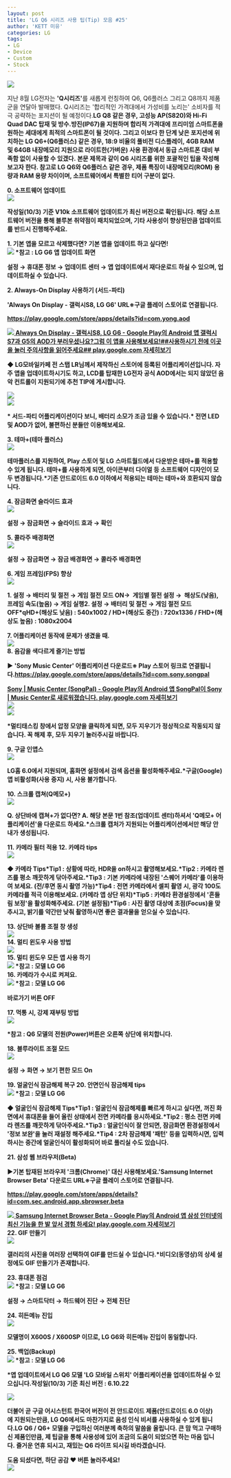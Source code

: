 ```yaml
---
layout: post
title: 'LG Q6 시리즈 사용 팁(Tip) 모음 #25'
author: 'KETT 미유'
categories: LG
tags:
- LG
- Device
- Custom
- Stock
---
```



<script> location.href='https://cafe.naver.com/develoid/747796' ; </script>

<div>  <div>   <img src="https://dthumb-phinf.pstatic.net/?src=%22http%3A%2F%2Fblogfiles.naver.net%2FMjAxNzEwMDNfMjkw%2FMDAxNTA3MDIyODQ4NzQ3.2X4YM6lbYUKdR3IZ1WJpcZFrbBhCttB23lmrQEXeQZQg.MO7ZesEoYeoeCVK7rrCewu1m0RBwUmsL70e6V0pvi3Ug.JPEG.great97k%2FKakaoTalk_20171003_182608978.jpg%22&amp;type=cafe_wa740">  </div> </div> <div>  <p><span><span>지</span>난 8월 LG전자는&nbsp;</span><span><b>'Q시리즈'</b></span><span>를 새롭게 런칭하여 Q6, Q6플러스 그리고&nbsp;Q8까지 제품군을&nbsp;연달아 발매했다. Q시리즈는 '합리적인 가격대에서&nbsp;가성비를 노리는' 소비자를 적극 공략하는 포지션이 될 예정이다.<b></span><span><b></span><span><b>LG Q8 </b></span><span>같은 경우, 고성능 AP(S820)와 Hi-Fi Quad DAC 탑재 및&nbsp;방수.방진(IP67)을 지원하며 합리적 가격대에 프리미엄 스마트폰을 원하는 세대에게 최적의 스마트폰이 될 것이다. 그리고 이보다&nbsp;한 단계 낮은 포지션에 위치하는&nbsp;</span><span><b>LG Q6+</b></span><span>(Q6플러스)&nbsp;같은 경우, 18:9 비율의&nbsp;풀비전 디스플레이,&nbsp;4GB RAM 및&nbsp;64GB 내장메모리 지원으로 라이트한(가벼운) 사용 환경에서 동급 스마트폰 대비 부족함 없이 사용할 수 있겠다.&nbsp;<b></span><span><b></span><span>본문 제목과 같이&nbsp;Q6 시리즈를 위한 포괄적인&nbsp;팁을 작성해보고자 한다. 참고로 LG Q6와 Q6플러스 같은 경우, 제품 특징이 내장메모리(ROM) 용량과 RAM 용량 차이이며, 소프트웨어에서 특별한 티어 구분이 없다. </span></p> </div> <div>  <div>   <div></div>  </div> </div> <div>  <div>   <div>   0. 소프트웨어 업데이트  </div>  </div> </div> <div>  <div>   <img src="https://dthumb-phinf.pstatic.net/?src=%22http%3A%2F%2Fblogfiles.naver.net%2FMjAxNzEwMDNfMTg5%2FMDAxNTA3MDI1MjExMzk4.qr-QxgHq5FO4ghz5m9f-lw5eMiWorVr-2pP46S5WIV8g.T5lY0sHhCsOnz96FAhh8cha3NCs1xuiIBjCydE9z9JYg.JPEG.great97k%2F1.jpg%22&amp;type=cafe_wa740">  </div> </div> <div>  <p>작성일(10/3) 기준 V10k 소프트웨어 업데이트가 최신 버전으로 확인됩니다. 해당 소프트웨어 버전을 통해&nbsp;블루본 취약점이 패치되었으며, 기타 사용성이 향상된만큼 업데이트를 반드시 진행해주세요.</p> </div> <div>  <div>   <div>   1. 기본 앱을 모르고 삭제했다면?   <b>기본 앱을 업데이트 하고 싶다면!  </div>  </div> </div> <div>  <div>   <img src="https://dthumb-phinf.pstatic.net/?src=%22http%3A%2F%2Fblogfiles.naver.net%2FMjAxNzEwMDNfMjUx%2FMDAxNTA3MDI1Mjk5NDY1.CW0rnioFUJqUaCA_y3wf09QmkHEoBBhsxRfOhtnGeFEg.wRr1MOaXrrTc8TOC70VZR7i_mZor-xFyNg2lVFNje7sg.JPEG.great97k%2F666.jpg%22&amp;type=cafe_wa740">   <span>*참고 : LG G6 앱 업데이트 화면</span>  </div> </div> <div>  <p>설정 → 휴대폰 정보&nbsp;→ 업데이트 센터 → 앱 업데이트에서 재다운로드 하실 수 있으며, 업데이트하실 수 있습니다.</p> </div> <div>  <div>   <div>   2. Always-On Display   <b>사용하기 (서드-파티)  </div>  </div> </div> <div>  <p><span><b>'Always On Display - 갤럭시S8, LG G6' URL</b></span><span><b></span><span>※구글 플레이 스토어로 연결됩니다.</span></p> </div> <div>  <p><a href="https://play.google.com/store/apps/details?om.yong.aod"><u><span>https://play.google.com/store/apps/details?id=com.yong.aod</span></u></a>&nbsp;</p> </div> <div>  <a href="https://play.google.com/store/apps/details?id=com.yong.aod"> <span> <span> <img src="https://dthumb-phinf.pstatic.net/?src=%22http%3A%2F%2Fdthumb.phinf.naver.net%2F%3Fsrc%3D%2522https%253A%252F%252Flh3.googleusercontent.com%252FARam6MSM63NGj2oRmBwCnyJqrT7bGiJdTiKhbp32zoVfcscqrv5cXx588N3-OadqRrxG%253Dw300%2522%26amp%3Btype%3Dff120%22&amp;type=cafe_wa740"> </span> <span> <span>Always On Display - 갤럭시S8, LG G6 - Google Play의 Android 앱</span> <span>갤럭시S7과 G5의 AOD가 부러우셨나요?그럼 이 앱을 사용해보세요!##사용하시기 전에 이곳을 눌러 주의사항을 읽어주세요##</span> <span>play.google.com</span> </span> <span></span> </span> <span>자세히보기</span> </a> </div> <div>  <p>◆&nbsp;LG모바일카페 전 스탭 LR님께서 제작하신 스토어에 등록된 어플리케이션입니다. 자주 앱을 업데이트하시기도 하고, LCD를 탑재한 LG전자 공식 AOD에서는 되지 않았던 음악 컨트롤이 지원되기에&nbsp;추천 TIP에 게시합니다.</p> </div> <div>  <div>   <img src="https://dthumb-phinf.pstatic.net/?src=%22http%3A%2F%2Fblogfiles.naver.net%2FMjAxNzEwMDNfMjI2%2FMDAxNTA3MDI3MDI5OTMw.FYSdnvvE9c1hrW_3TzCTrOjy61Ixzgc5dXPY7cfjMBkg.6s_B_LYPu95SyEP2zaeWPC7Z8h4r99hpmGLWnih7kjMg.PNG.great97k%2FCapture%252B_2017-10-03-19-34-55.png%22&amp;type=cafe_wa740">  </div> </div> <div>  <div>   <img src="https://dthumb-phinf.pstatic.net/?src=%22http%3A%2F%2Fblogfiles.naver.net%2FMjAxNzEwMDNfOTkg%2FMDAxNTA3MDI3MDM3NzA1.-6WZDefvozLgM-h0SmTGi4VaurNghi_O0Sm_Or5MWRgg.O9X3N3da2mGxdjslggfSV1yXNtzfJE4sVVZBgYJ1XLMg.JPEG.great97k%2F44.jpg%22&amp;type=cafe_wa740">  </div> </div> <div>  <p><span>* 서드-파티 어플리케이션이다 보니, 배터리 소모가 조금 있을 수 있습니다.<b></span><span>* 전면 LED 및 AOD가 없어, 불편하신 분들만 이용해보세요.<b></span></p> </div> <div>  <div>   <div>   3. 테마+(테마 플러스)  </div>  </div> </div> <div>  <div>   <img src="https://dthumb-phinf.pstatic.net/?src=%22http%3A%2F%2Fblogfiles.naver.net%2FMjAxNzEwMDNfMTg2%2FMDAxNTA3MDI1MzQzMTA4.5-vMFWI-Nl5hAHhfSPGqJzWrPNbSEypYr3xsBXzX16og.drcydCgxaxTX4HCRJikvXl9BjxHIbNBc7mJqV-1zDdcg.JPEG.great97k%2F2.jpg%22&amp;type=cafe_wa740">  </div> </div> <div>  <p><span>테마플러스를 지원하여, Play 스토어 및 LG 스마트월드에서 다운받은 테마+를 적용할 수 있게 됩니다. 테마+를 사용하게 되면, 아이콘부터 다이얼 등 소프트웨어 디자인이 모두 변경됩니다.<b></span><span><b></span><span>*기존 안드로이드 6.0 이하에서 적용되는 테마는 테마+와 호환되지 않습니다.</span></p> </div> <div>  <div>   <div>   4. 잠금화면 슬라이드 효과  </div>  </div> </div> <div>  <div>   <img src="https://dthumb-phinf.pstatic.net/?src=%22http%3A%2F%2Fblogfiles.naver.net%2FMjAxNzEwMDNfMjg1%2FMDAxNTA3MDI1NDgzNTA2.cj7uoT-4UrbfhglCb4_omqmkRb2z9-iiNwOG2WSUvJcg.L_zSkaWoYoFH-5keNCkbgmUS8KuHQxDf0JBgrR8swwMg.JPEG.great97k%2F3.jpg%22&amp;type=cafe_wa740">  </div> </div> <div>  <p>설정 → 잠금화면 → 슬라이드 효과 → 확인</p> </div> <div>  <div>   <div>   5. 콜라주 배경화면  </div>  </div> </div> <div>  <div>   <img src="https://dthumb-phinf.pstatic.net/?src=%22http%3A%2F%2Fblogfiles.naver.net%2FMjAxNzEwMDNfNDEg%2FMDAxNTA3MDI1NTE0MjQw.0P72IwryhXNT7iQoPZwvaDdImzd_QpTJudUUOhJqBqog.lVPXEY4gjbmKDT1ko6rPhS4deRkhsUUpnBS0UqFvB6Ug.JPEG.great97k%2F4.jpg%22&amp;type=cafe_wa740">  </div> </div> <div>  <p>설정 → 잠금화면 → 잠금 배경화면 → 콜라주 배경화면</p> </div> <div>  <div>   <div>   6. 게임 프레임(FPS) 향상  </div>  </div> </div> <div>  <div>   <img src="https://dthumb-phinf.pstatic.net/?src=%22http%3A%2F%2Fblogfiles.naver.net%2FMjAxNzEwMDNfMjIx%2FMDAxNTA3MDI1NTQ2NjI2.5KhLTt7_FtbyxgcWWYBmtvzFeZCcssHf4KAKyjpIo3Eg.CyIUlxAfQjkDWCjrQiofrIIQDERp-QNExlRHf9-UNkIg.JPEG.great97k%2F5.jpg%22&amp;type=cafe_wa740">  </div> </div> <div>  <p>1. 설정 →&nbsp;배터리 및 절전&nbsp;→ 게임 절전 모드 ON→&nbsp; 게임별 절전 설정 →&nbsp; <b>해상도(낮음), 프레임 속도(높음) </b><span>→&nbsp;게임 실행<b></span><span>2. 설정 →&nbsp;배터리 및 절전&nbsp;→ 게임 절전 모드 OFF<b></span><span><b></span><span><span>*qHD+(해상도 낮음)&nbsp;: 540x1002 / </span><span>HD+(해상도 중간) : 720x1336 / </span><span>FHD+(해상도 높음) : 1080x2004</span></span></p> </div> <div>  <div>   <div>   7. 어플리케이션 동작에 문제가 생겼을 때.  </div>  </div> </div> <div>  <div>   <img src="https://dthumb-phinf.pstatic.net/?src=%22http%3A%2F%2Fblogfiles.naver.net%2FMjAxNzEwMDNfMTY4%2FMDAxNTA3MDI1NjU1MzIy.0QC2fNgkzgx1fzBJYbU85lfilIydzy4TX2MBd9c6BiUg.w2azN_QnJMKNwmbPIxweGcroHrjJsS70H9twhFolMHYg.JPEG.great97k%2Fimage_2837239601500477614888.jpg%22&amp;type=cafe_wa740">  </div> </div> <div>  <div>   <div>   8. 음감을 색다르게 즐기는 방법  </div>  </div> </div> <div>  <p>▶ <b>'Sony Music Center' </b><span>어플리케이션 다운로드<b></span><span>※ Play 스토어 링크로 연결됩니다.<b></span><span><a href="https://play.google.com/store/apps/details?om.sony.songpal"><u><span>https://play.google.com/store/apps/details?id=com.sony.songpal</span></u></a></span></p> </div> <div>  <a href="https://play.google.com/store/apps/details?id=com.sony.songpal"> <span> <span> <span>Sony | Music Center (SongPal) - Google Play의 Android 앱</span> <span>SongPal이 Sony | Music Center로 새로워졌습니다.</span> <span>play.google.com</span> </span> <span></span> </span> <span>자세히보기</span> </a> </div> <div>  <div>   <img src="https://dthumb-phinf.pstatic.net/?src=%22http%3A%2F%2Fblogfiles.naver.net%2FMjAxNzEwMDNfMTQw%2FMDAxNTA3MDI1ODkzNDgw.luGM1Sy4YGX24oR5Et5Q-592kU3aAhRTU4aLjPcyWj0g.upoND6vKAtDIfshRLUiVlvq4ZGQctLTOXpSxowyTIVMg.JPEG.great97k%2F7.jpg%22&amp;type=cafe_wa740">  </div> </div> <div>  <div>   <img src="https://dthumb-phinf.pstatic.net/?src=%22http%3A%2F%2Fblogfiles.naver.net%2FMjAxNzEwMDNfMjYg%2FMDAxNTA3MDI1OTA4NDcw.tgQP2bQUsOMCd8Vqc3a3F4UJC34iwK4NUABUjD0QWGIg.z5WiVQjsOjAdsRe0yrGt8vHMZ7Qkcmm3QVTfjSEYfOMg.JPEG.great97k%2F8.jpg%22&amp;type=cafe_wa740">  </div> </div> <div>  <p>*멀티태스킹 창에서 압정 모양을 클릭하게 되면, 모두 지우기가 정상적으로 작동되지 않습니다. 꼭 해제 후, 모두 지우기 눌러주시길 바랍니다.</p> </div> <div>  <div>   <div>   9. 구글 인앱스  </div>  </div> </div> <div>  <div>   <img src="https://dthumb-phinf.pstatic.net/?src=%22http%3A%2F%2Fblogfiles.naver.net%2FMjAxNzEwMDNfMTcx%2FMDAxNTA3MDI1OTk3OTg5.Y5-TZwFNitC2Vm5fuDFkk2xVrLZeDb7bjGLUbHwZZ38g.8e9wKR7qVgtOqgcqpNpmgcg-hjVZD2YZbkNaa5ndYqcg.JPEG.great97k%2F6.jpg%22&amp;type=cafe_wa740">  </div> </div> <div>  <p><span>LG홈 6.0에서 지원되며, 홈화면 설정에서 검색 옵션을 활성화해주세요.<b></span><span>*구글(Google) 앱 비활성화(사용 중지)&nbsp;시, 사용 불가합니다.&nbsp;</span></p> </div> <div>  <div>   <div>   10. 스크롤 캡쳐(Q메모+)  </div>  </div> </div> <div>  <div>   <img src="https://dthumb-phinf.pstatic.net/?src=%22http%3A%2F%2Fblogfiles.naver.net%2FMjAxNzEwMDNfMTIy%2FMDAxNTA3MDI2MDUyNzgx.hK6OaWe2RBIG61yDYWUPaFrbNSG7uDDdb3D8r5TNXbUg.vGZUnIb_5seL1bvZEqk6l_1ddaPxTntodGreGz7J7Rsg.JPEG.great97k%2F10.jpg%22&amp;type=cafe_wa740">  </div> </div> <div>  <p><span>Q. 상단바에 캡쳐+가 없다면? <b></span><span>A. 해당 본문 1번 참조(업데이트 센터)하셔서 </span><span><b>'Q메모+ 어플리케이션'</b></span><span>을 다운로드 하세요.<b></span><span><b></span><span>*스크롤 캡처가 지원되는 어플리케이션에서만 해당 안내가 생성됩니다.</span><span></span></p> </div> <div>  <div>   <div>   11. 카메라 필터 적용   <b>12. 카메라 tips  </div>  </div> </div> <div>  <div>   <img src="https://dthumb-phinf.pstatic.net/?src=%22http%3A%2F%2Fblogfiles.naver.net%2FMjAxNzEwMDNfMjcx%2FMDAxNTA3MDI2MjA1MTM3.HGfFDFwFu-y9Q0H7BJb_aYZ6OTw0EB6G7sIxS97vdkAg.YKQd2iCJXgp51s_hEOJ-ukBGzP6IFiffmqXzXpHHw7wg.PNG.great97k%2Fimage_7041667431504708829905.png%22&amp;type=cafe_wa740">  </div> </div> <div>  <p><span><b>◆ 카메라 Tips</b><b></span><span><b></span><span>*Tip1 : 상황에 따라, HDR을 on하시고&nbsp;촬영해보세요.</span><span><b></span><span>*Tip2 : 카메라 렌즈를 평소 깨끗하게 닦아주세요.<b></span><span><span>*Tip3 : 기본 카메라에 내장된 '스퀘어 카메라'를 이용하여 보세요. (전/후면 동시 촬영 가능)</span><b></span><span><span><span><span>*Tip4 : 전면 카메라에서 셀피 촬영 시, 광각 100도 카메라를 적극&nbsp;이용해보세요. (카메라 앱 상단&nbsp;위치)</span><b></span><span><span><span><span><span><span>*Tip5 : 카메라 환경설정에서 '흔들림 보정'을 활성화해주세요.</span></span></span></span> (기본 설정됨)</span><b></span><span><span><span>*Tip6 : 사진 촬영 대상에 초점(Focus)을 맞추시고, 밝기를 약간만 낮춰 촬영하시면 좋은 결과물을 얻으실 수 있습니다.</span></span></span></span><b></span></p> </div> <div>  <div>   <div>   13. 상단바 볼륨 조절 창 생성  </div>  </div> </div> <div>  <div>   <img src="https://dthumb-phinf.pstatic.net/?src=%22http%3A%2F%2Fblogfiles.naver.net%2FMjAxNzEwMDNfMTk1%2FMDAxNTA3MDI2MjQyNjIx.fY-hxCxjenSrPc35IXHx81Y31uBP-uidNrJdqwZyORMg.oq7KiMzIhowaGBtIapRsVZtQIfWYJ7ZtXAkArgsSvrUg.JPEG.great97k%2F11.jpg%22&amp;type=cafe_wa740">  </div> </div> <div>  <div>   <div>   14. 멀티 윈도우 사용 방법  </div>  </div> </div> <div>  <div>   <img src="https://dthumb-phinf.pstatic.net/?src=%22http%3A%2F%2Fblogfiles.naver.net%2FMjAxNzEwMDNfMjAz%2FMDAxNTA3MDI2MjY5MzAw.jOosfmWjqlMArisDmxSxTFEkFS55aHiYtbq6vtcOpqAg.-55rFgq05u0SKhifnbkpjQJHTEpLkv0Rnx3Iq5hSxT0g.JPEG.great97k%2F12.jpg%22&amp;type=cafe_wa740">  </div> </div> <div>  <div>   <div>   15. 멀티 윈도우 모든 앱 사용 하기  </div>  </div> </div> <div>  <div>   <img src="https://dthumb-phinf.pstatic.net/?src=%22http%3A%2F%2Fblogfiles.naver.net%2FMjAxNzEwMDNfMTg0%2FMDAxNTA3MDI2Mjk1MDk5.c_Y0QuVf2bOQySTe0ojOIxaG-kvdC0QWPTkO56o1cn4g.g7m9X68bDfa9TJM5rozKDhU3vpqXnDnEWA3_arc6W7Ig.JPEG.great97k%2F%25EB%25A9%2580%25ED%258B%25B0.jpg%22&amp;type=cafe_wa740">   <span>*참고 : 모델 LG G6</span>  </div> </div> <div>  <div>   <div>   16. 카메라가 수시로 켜져요.  </div>  </div> </div> <div>  <div>   <img src="https://dthumb-phinf.pstatic.net/?src=%22http%3A%2F%2Fblogfiles.naver.net%2FMjAxNzEwMDNfMTI0%2FMDAxNTA3MDI2MzM1MjI2.dnFZXJfNn1Pk7y-ZhUz-zfC2uu-CyiW0xn8inLo-7IUg.jhN5wNFyxsgyOIJR_Z5KytkulfMlFQDQc6Hw_dpVkSwg.JPEG.great97k%2F%25EB%25B0%2594%25EB%25A1%259C%25EA%25B0%2581.jpg%22&amp;type=cafe_wa740">   <span>*참고 : 모델 LG G6</span>  </div> </div> <div>  <p>바로가기 버튼 OFF<b></p> </div> <div>  <div>   <div>   17. 먹통 시, 강제 재부팅 방법  </div>  </div> </div> <div>  <div>   <img src="https://dthumb-phinf.pstatic.net/?src=%22http%3A%2F%2Fblogfiles.naver.net%2FMjAxNzEwMDNfMjc1%2FMDAxNTA3MDI2MzgwMDk2.XDwH-CMQXQ6c6geKL1hVtns3pWb7p_AJv3qp9osdGtUg.jQAdP2fKxyPgo2PHoGV8kuEaVWjGskQ_9zRRhQR4pucg.JPEG.great97k%2FexternalFile.jpg%22&amp;type=cafe_wa740">  </div> </div> <div>  <p>*참고 : Q6 모델의 전원(Power)버튼은 오른쪽 상단에 위치합니다.</p> </div> <div>  <div>   <div>   18. 블루라이트 조절 모드  </div>  </div> </div> <div>  <div>   <img src="https://dthumb-phinf.pstatic.net/?src=%22http%3A%2F%2Fblogfiles.naver.net%2FMjAxNzEwMDNfMTM5%2FMDAxNTA3MDI2NDEzMzE4.QdfnLeP1kTft4oKLQ4umrvrpFyj9F5Q6a00MLQWneZUg.hUuqHJ4tuS2aISaS1urElsB1wJ2KAQRn8LNxPPhIPq4g.PNG.great97k%2FCapture%252B_2017-10-03-18-17-05.png%22&amp;type=cafe_wa740">  </div> </div> <div>  <p>설정 → 화면 → 보기 편한 모드 On</p> </div> <div>  <div>   <div>   19. 얼굴인식 잠금해제 복구   <b>20. 안면인식 잠금해제 tips  </div>  </div> </div> <div>  <div>   <img src="https://dthumb-phinf.pstatic.net/?src=%22http%3A%2F%2Fblogfiles.naver.net%2FMjAxNzEwMDNfMTE4%2FMDAxNTA3MDI2NDcyODM2.9M6y1E8rhj4yuhdViZ3YoyULi3xJDqbuzVCm_9pXvbcg.I3osaxFvD0nft7gomhHJzZrw_raE7pFOfB5Nx1NcM5wg.JPEG.great97k%2F95.jpg%22&amp;type=cafe_wa740">   <span>*참고 : 모델 LG G6</span>  </div> </div> <div>  <p><span><b>◆ 얼굴인식 잠금해제 Tips</b><b></span><span><b></b></span><span><b></b></span><span></span><span><b></span><span>*Tip1 : </span>얼굴인식 잠금해제를 빠르게 하시고 싶다면,&nbsp;꺼진 화면에서 휴대폰을 들어 올린 상태에서 전면 카메라를 응시하세요<span>.<b></span><span>*Tip2 : 평소 전면 카메라 렌즈를 깨끗하게 닦아주세요.<b></span><span><span>*Tip3 : 얼굴인식이 잘 안되면, 잠금화면&nbsp;환경설정에서 '정보 보완'을 눌러 재설정 해주세요.</span><b></span><span><span><span><span>*Tip4 : 2차 잠금해제 '패턴' 등을 입력하시면, 입력하시는 중간에 얼굴인식이 활성화되어 바로 풀리실 수도 있습니다.</span></span></span></span></p> </div> <div>  <div>   <div>   21. 삼성 웹 브라우저(Beta)  </div>  </div> </div> <div>  <p><span>▶기본 탑재된 브라우저 '크롬(Chrome)' 대신 </span><span>사용해보세요.<b></span><span><b></span><span><b>'Samsung Internet Browser Beta'&nbsp;</b></span><span>다운로드&nbsp;URL<b></span><span>※구글 플레이 스토어로 연결됩니다.</span></p> </div> <div>  <p><a href="https://play.google.com/store/apps/details?om.sec.android.app.sbrowser.beta"><span>https://play.google.com/store/apps/details?id=com.sec.android.app.sbrowser.beta</span></a></p> </div> <div>  <a href="https://play.google.com/store/apps/details?id=com.sec.android.app.sbrowser.beta"> <span> <span> <img src="https://dthumb-phinf.pstatic.net/?src=%22http%3A%2F%2Fdthumb.phinf.naver.net%2F%3Fsrc%3D%2522https%253A%252F%252Flh3.googleusercontent.com%252FFFKmA2ieWV9zZa21n5p1FNun4XoDklFNKEHt1PPRwaYPylW3ZFWoNk4_LumUeHxIxQ%253Dw300%2522%26amp%3Btype%3Dff120%22&amp;type=cafe_wa740"> </span> <span> <span>Samsung Internet Browser Beta - Google Play의 Android 앱</span> <span>삼성 인터넷의 최신 기능을 한 발 앞서 경험 하세요!</span> <span>play.google.com</span> </span> <span></span> </span> <span>자세히보기</span> </a> </div> <div>  <div>   <div>   22. GIF 만들기  </div>  </div> </div> <div>  <div>   <img src="https://dthumb-phinf.pstatic.net/?src=%22http%3A%2F%2Fblogfiles.naver.net%2FMjAxNzEwMDNfMjkx%2FMDAxNTA3MDI3MzM3MzA3.TnTqA8a_VPg2zYCo5OsQnCTNOlJBVxXxf7dgoamNclkg.IObZEdX1QHyOpmbTYC5qxRmg8LpA31nxfPWqIlO86Asg.PNG.great97k%2FCapture%252B_2017-10-03-18-52-11.png%22&amp;type=cafe_wa740">  </div> </div> <div>  <p>갤러리의 사진을 여러장 선택하여 GIF를 만드실 수 있습니다<span>.<b></span><span>*비디오(동영상)의 상세 설정에도 GIF 만들기가 존재합니다.</span></p> </div> <div>  <div>   <div>   23. 휴대폰 점검  </div>  </div> </div> <div>  <div>   <img src="https://dthumb-phinf.pstatic.net/?src=%22http%3A%2F%2Fblogfiles.naver.net%2FMjAxNzEwMDNfMTA0%2FMDAxNTA3MDI3ODE4OTU5.KSohI3vhRnQCaaTGRzV21dvUlbFbbGSrvfkM2OrAS08g.WFDswLeS0x9xuqlVuSpXtUpPJL2aR7tz2JSjyVUaxKkg.JPEG.great97k%2FKakaoTalk_20171002_224643085.jpg%22&amp;type=cafe_wa740">   <span>*참고 : 모델 LG G6</span>  </div> </div> <div>  <p>설정 → 스마트닥터 → 하드웨어 진단 → 전체 진단</p> </div> <div>  <div>   <div>   24. 히든메뉴 진입  </div>  </div> </div> <div>  <div>   <img src="https://dthumb-phinf.pstatic.net/?src=%22http%3A%2F%2Fblogfiles.naver.net%2FMjAxNzEwMDNfOTQg%2FMDAxNTA3MDI3NjYzMjc4.28fRrZm7SNYHSRKo0qDgeHM6VSNzMWRC_vrtNsSFOvYg._rIiVeoPDJXvaS6hDV6YG3ZJxyZsaGwj18KerujdoAkg.PNG.great97k%2F0.png%22&amp;type=cafe_wa740">  </div> </div> <div>  <p>모델명이 X600S / X600SP 이므로, LG G6와 히든메뉴 진입이 동일합니다.</p> </div> <div>  <div>   <div>   25. 백업(Backup)  </div>  </div> </div> <div>  <div>   <img src="https://dthumb-phinf.pstatic.net/?src=%22http%3A%2F%2Fblogfiles.naver.net%2FMjAxNzEwMDNfMTQ4%2FMDAxNTA3MDI3ODcxMTk5.FXTp1bbb4me_mH1axEjMz9TBYraBEpuHPq7ZMMCYB9wg.jf0SVU1Pbb6Y5-m_Ul44YRKPTzNz36lx3SCshMdFD5Eg.JPEG.great97k%2F19.jpg%22&amp;type=cafe_wa740">   <span>*참고 : 모델 LG G6</span>  </div> </div> <div>  <p><span>*앱 업데이트에서 LG Q6 모델 'LG 모바일 스위치' 어플리케이션을 업데이트하실 수 있으십니다.<b></span><span>작성일(10/3) 기준 최신 버전 : 6.10.22&nbsp;</span></p> </div> <div>  <div>   <div></div>  </div> </div> <div>  <div>   <img src="https://dthumb-phinf.pstatic.net/?src=%22http%3A%2F%2Fblogfiles.naver.net%2FMjAxNzEwMDNfMTQ2%2FMDAxNTA3MDI4MTQxMTM3.dezlKhIQcOiLUHObR35RqbrEsOtJTrO1ShZWPf1wXd0g.yqf84lHztWjbXZnWuRVQg33DhogqAs_4-saQHyqHYgUg.JPEG.great97k%2FKakaoTalk_20170831_012920741.jpg%22&amp;type=cafe_wa740">  </div> </div> <div>  <p><span><span>더불어 곧 구글 어시스턴트 한국어 버전이 전 안드로이드 제품(안드로이드 6.0 이상)에&nbsp;지원되는만큼, LG&nbsp;Q6에서도&nbsp;마찬가지로 음성 인식 비서를 사용하실 수 있게 됩니다.</span><b></span><span><b></span><span>LG Q6 / Q6+ 모델을 구입하신 여러분께 축하의 말씀을 올립니다. 큰 맘 먹고 구매하신 제품인만큼, 제 팁글을 통해 사용성에 있어 조금의 도움이 되었으면 하는 마음 입니다.&nbsp;</span><span>즐거운 연휴 되시고, 재밌는 Q6 라이프 되시길 바라겠습니다.<b></span><span></span><span><b></span></p> </div> <div>  <div>   <div>   도움 되셨다면, 하단 공감 ♥ 버튼 눌러주세요!  </div>  </div> </div> <div>  <div>   <img src="https://dthumb-phinf.pstatic.net/?src=%22http%3A%2F%2Fblogfiles.naver.net%2FMjAxNzEwMDNfMjk4%2FMDAxNTA3MDI4MjgyNTE2._-Dv2_NFzqVeC0hndX6Ezo5sOHId7aad_rDK8cRXt6Yg.sPIBXOXLwneH5ZQM42I_35OEf_VsTgKxzDMKUHryDQgg.JPEG.great97k%2F%25EB%25A1%259C%25EA%25B3%25A0.jpg%22&amp;type=cafe_wa740">  </div> </div> <div>  <p></p> </div>
